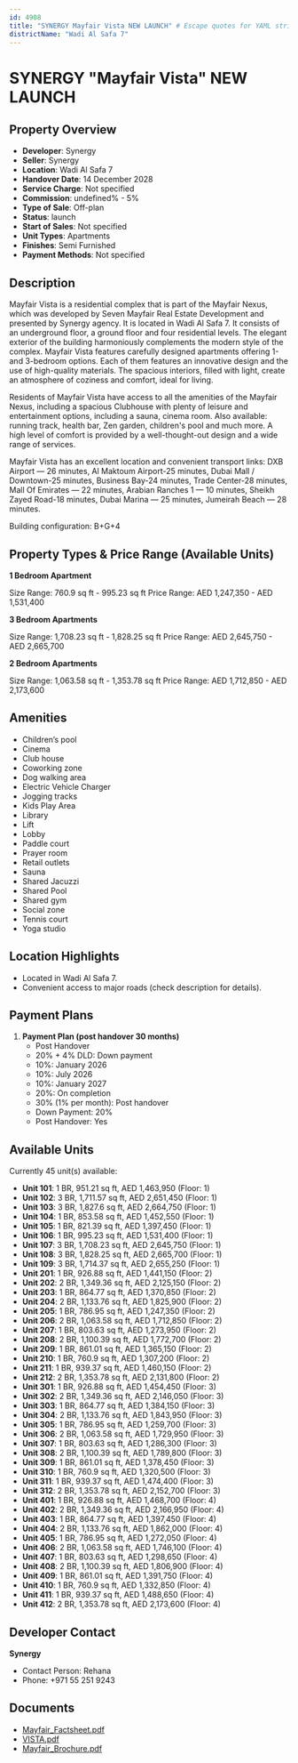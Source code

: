 ```yaml
---
id: 4908
title: "SYNERGY Mayfair Vista NEW LAUNCH" # Escape quotes for YAML string
districtName: "Wadi Al Safa 7"
---
```


# SYNERGY "Mayfair Vista" NEW LAUNCH

## Property Overview
- **Developer**: Synergy
- **Seller**: Synergy
- **Location**: Wadi Al Safa 7
- **Handover Date**: 14 December 2028
- **Service Charge**: Not specified
- **Commission**: undefined% - 5%
- **Type of Sale**: Off-plan
- **Status**: launch
- **Start of Sales**: Not specified
- **Unit Types**: Apartments
- **Finishes**: Semi Furnished
- **Payment Methods**: Not specified

## Description
Mayfair Vista is a residential complex that is part of the Mayfair Nexus, which was developed by Seven Mayfair Real Estate Development and presented by Synergy agency. It is located in Wadi Al Safa 7. It consists of an underground floor, a ground floor and four residential levels. The elegant exterior of the building harmoniously complements the modern style of the complex. Mayfair Vista features carefully designed apartments offering 1-and 3-bedroom options. Each of them features an innovative design and the use of high-quality materials. The spacious interiors, filled with light, create an atmosphere of coziness and comfort, ideal for living. 

Residents of Mayfair Vista have access to all the amenities of the Mayfair Nexus, including a spacious Clubhouse with plenty of leisure and entertainment options, including a sauna, cinema room. Also available: running track, health bar, Zen garden, children's pool and much more. A high level of comfort is provided by a well-thought-out design and a wide range of services. 

Mayfair Vista has an excellent location and convenient transport links: DXB Airport — 26 minutes, Al Maktoum Airport-25 minutes, Dubai Mall / Downtown-25 minutes, Business Bay-24 minutes, Trade Center-28 minutes, Mall Of Emirates — 22 minutes, Arabian Ranches 1 — 10 minutes, Sheikh Zayed Road-18 minutes, Dubai Marina — 25 minutes, Jumeirah Beach — 28 minutes. 

Building configuration: B+G+4

## Property Types & Price Range (Available Units)
**1 Bedroom Apartment**

Size Range: 760.9 sq ft - 995.23 sq ft
Price Range: AED 1,247,350 - AED 1,531,400

**3 Bedroom Apartments**

Size Range: 1,708.23 sq ft - 1,828.25 sq ft
Price Range: AED 2,645,750 - AED 2,665,700

**2 Bedroom Apartments**

Size Range: 1,063.58 sq ft - 1,353.78 sq ft
Price Range: AED 1,712,850 - AED 2,173,600

## Amenities
- Children’s pool
- Cinema
- Club house
- Coworking zone
- Dog walking area
- Electric Vehicle Charger
- Jogging tracks
- Kids Play Area
- Library
- Lift
- Lobby
- Paddle court
- Prayer room
- Retail outlets
- Sauna
- Shared Jacuzzi
- Shared Pool
- Shared gym
- Social zone
- Tennis court
- Yoga studio

## Location Highlights
- Located in Wadi Al Safa 7.
- Convenient access to major roads (check description for details).

## Payment Plans
1. **Payment Plan (post handover 30 months)**
   - Post Handover
   - 20% + 4% DLD: Down payment
   - 10%: January 2026
   - 10%: July 2026
   - 10%: January 2027
   - 20%: On completion
   - 30% (1% per month): Post handover
   - Down Payment: 20%
   - Post Handover: Yes

## Available Units
Currently 45 unit(s) available:
- **Unit 101**: 1 BR, 951.21 sq ft, AED 1,463,950 (Floor: 1)
- **Unit 102**: 3 BR, 1,711.57 sq ft, AED 2,651,450 (Floor: 1)
- **Unit 103**: 3 BR, 1,827.6 sq ft, AED 2,664,750 (Floor: 1)
- **Unit 104**: 1 BR, 853.58 sq ft, AED 1,452,550 (Floor: 1)
- **Unit 105**: 1 BR, 821.39 sq ft, AED 1,397,450 (Floor: 1)
- **Unit 106**: 1 BR, 995.23 sq ft, AED 1,531,400 (Floor: 1)
- **Unit 107**: 3 BR, 1,708.23 sq ft, AED 2,645,750 (Floor: 1)
- **Unit 108**: 3 BR, 1,828.25 sq ft, AED 2,665,700 (Floor: 1)
- **Unit 109**: 3 BR, 1,714.37 sq ft, AED 2,655,250 (Floor: 1)
- **Unit 201**: 1 BR, 926.88 sq ft, AED 1,441,150 (Floor: 2)
- **Unit 202**: 2 BR, 1,349.36 sq ft, AED 2,125,150 (Floor: 2)
- **Unit 203**: 1 BR, 864.77 sq ft, AED 1,370,850 (Floor: 2)
- **Unit 204**: 2 BR, 1,133.76 sq ft, AED 1,825,900 (Floor: 2)
- **Unit 205**: 1 BR, 786.95 sq ft, AED 1,247,350 (Floor: 2)
- **Unit 206**: 2 BR, 1,063.58 sq ft, AED 1,712,850 (Floor: 2)
- **Unit 207**: 1 BR, 803.63 sq ft, AED 1,273,950 (Floor: 2)
- **Unit 208**: 2 BR, 1,100.39 sq ft, AED 1,772,700 (Floor: 2)
- **Unit 209**: 1 BR, 861.01 sq ft, AED 1,365,150 (Floor: 2)
- **Unit 210**: 1 BR, 760.9 sq ft, AED 1,307,200 (Floor: 2)
- **Unit 211**: 1 BR, 939.37 sq ft, AED 1,460,150 (Floor: 2)
- **Unit 212**: 2 BR, 1,353.78 sq ft, AED 2,131,800 (Floor: 2)
- **Unit 301**: 1 BR, 926.88 sq ft, AED 1,454,450 (Floor: 3)
- **Unit 302**: 2 BR, 1,349.36 sq ft, AED 2,146,050 (Floor: 3)
- **Unit 303**: 1 BR, 864.77 sq ft, AED 1,384,150 (Floor: 3)
- **Unit 304**: 2 BR, 1,133.76 sq ft, AED 1,843,950 (Floor: 3)
- **Unit 305**: 1 BR, 786.95 sq ft, AED 1,259,700 (Floor: 3)
- **Unit 306**: 2 BR, 1,063.58 sq ft, AED 1,729,950 (Floor: 3)
- **Unit 307**: 1 BR, 803.63 sq ft, AED 1,286,300 (Floor: 3)
- **Unit 308**: 2 BR, 1,100.39 sq ft, AED 1,789,800 (Floor: 3)
- **Unit 309**: 1 BR, 861.01 sq ft, AED 1,378,450 (Floor: 3)
- **Unit 310**: 1 BR, 760.9 sq ft, AED 1,320,500 (Floor: 3)
- **Unit 311**: 1 BR, 939.37 sq ft, AED 1,474,400 (Floor: 3)
- **Unit 312**: 2 BR, 1,353.78 sq ft, AED 2,152,700 (Floor: 3)
- **Unit 401**: 1 BR, 926.88 sq ft, AED 1,468,700 (Floor: 4)
- **Unit 402**: 2 BR, 1,349.36 sq ft, AED 2,166,950 (Floor: 4)
- **Unit 403**: 1 BR, 864.77 sq ft, AED 1,397,450 (Floor: 4)
- **Unit 404**: 2 BR, 1,133.76 sq ft, AED 1,862,000 (Floor: 4)
- **Unit 405**: 1 BR, 786.95 sq ft, AED 1,272,050 (Floor: 4)
- **Unit 406**: 2 BR, 1,063.58 sq ft, AED 1,746,100 (Floor: 4)
- **Unit 407**: 1 BR, 803.63 sq ft, AED 1,298,650 (Floor: 4)
- **Unit 408**: 2 BR, 1,100.39 sq ft, AED 1,806,900 (Floor: 4)
- **Unit 409**: 1 BR, 861.01 sq ft, AED 1,391,750 (Floor: 4)
- **Unit 410**: 1 BR, 760.9 sq ft, AED 1,332,850 (Floor: 4)
- **Unit 411**: 1 BR, 939.37 sq ft, AED 1,488,650 (Floor: 4)
- **Unit 412**: 2 BR, 1,353.78 sq ft, AED 2,173,600 (Floor: 4)

## Developer Contact
**Synergy**
- Contact Person: Rehana
- Phone: +971 55 251 9243

## Documents
- [Mayfair_Factsheet.pdf](https://cdn.geniemap.net/2025/04/14/lqKlmMHOYojmxQ7nbUotcmnOvwxZNSepwOXa9CuG.pdf)
- [VISTA.pdf](https://cdn.geniemap.net/2025/04/14/j3QD9jwGhEU0vjHI7FJAUV8L0tJbQSbolfR36PGu.pdf)
- [Mayfair_Brochure.pdf](https://cdn.geniemap.net/2025/04/14/1TF5cPGAvEr1n4zcGuOt8rb8WNUnnK0OfpqwzDHJ.pdf)
